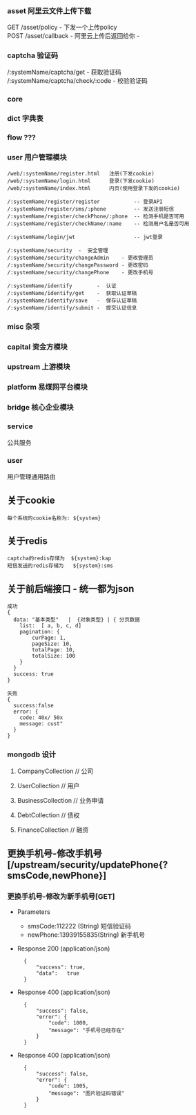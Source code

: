 ### asset  阿里云文件上传下载

GET /asset/policy     - 下发一个上传policy  
POST /asset/callback  - 阿里云上传后返回给你  - 


### captcha 验证码

/:systemName/captcha/get  - 获取验证码   
/:systemName/captcha/check/:code  - 校验验证码  

### core 

### dict 字典表

### flow   ???

### user  用户管理模块

```
/web/:systemName/register.html   注册(下发cookie)    
/web/:systemName/login.html      登录(下发cookie)  
/web/:systemName/index.html      内页(使用登录下发的cookie)   

/:systemName/register/register           -- 登录API    
/:systemName/register/sms/:phone         -- 发送注册短信   
/:systemName/register/checkPhone/:phone  -- 检测手机是否可用  
/:systemName/register/checkName/:name    -- 检测用户名是否可用  

/:systemName/login/jwt                   -- jwt登录

/:systemName/security  -  安全管理
/:systemName/security/changeAdmin    - 更改管理员
/:systemName/security/changePassword - 更改密码
/:systemName/security/changePhone    - 更改手机号

/:systemName/identify        -  认证
/:systemName/identify/get    -  获取认证草稿
/:systemName/identify/save   -  保存认证草稿
/:systemName/identify/submit -  提交认证信息
```
 
### misc 杂项

### capital 资金方模块

### upstream 上游模块

### platform 易煤网平台模块

### bridge 核心企业模块

### service
公共服务

### user
用户管理通用路由


## 关于cookie
```
每个系统的cookie名称为: ${system}
```

## 关于redis
```
captcha的redis存储为  ${system}:kap
短信发送的redis存储为   ${system}:sms
```

## 关于前后端接口 - 统一都为json

```
成功
{
  data: "基本类型"   |  {对象类型} | { 分页数据
    list:  [ a, b, c, d] 
    pagination: {
        curPage: 1,
        pageSize: 10,
        totalPage: 10,
        totalSize: 100
    }
  }
  success: true
}

失败
{
  success:false
  error: {
    code: 40x/ 50x
    message: cust"
  }
}
```

### mongodb 设计

1. CompanyCollection   // 公司

2. UserCollection      // 用户 

3. BusinessCollection  // 业务申请 

4. DebtCollection      // 债权

5. FinanceCollection  // 融资

## 更换手机号-修改手机号[/upstream/security/updatePhone{?smsCode,newPhone}]

### 更换手机号-修改为新手机号[GET]

+ Parameters
   + smsCode:112222 (String) 短信验证码
   + newPhone:13939155835(String) 新手机号

+ Response 200 (application/json)

        {
            "success": true,
            "data":   true
        }

+ Response 400 (application/json)

        {
            "success": false,
            "error": {
                "code": 1000,
                "message": "手机号已经存在"
            }
        }

+ Response 400 (application/json)

        {
            "success": false,
            "error": {
                "code": 1005,
                "message": "图片验证码错误"
            }
        }




